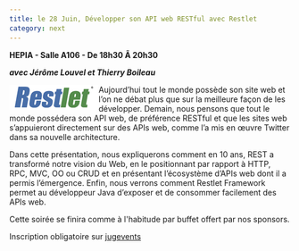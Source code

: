 ```yaml
---
title: le 28 Juin, Développer son API web RESTful avec Restlet
category: next
---
```


**HEPIA - Salle A106 - De 18h30 Ã  20h30**

***avec Jérôme Louvel et Thierry Boileau***

<img align="left" class="margin-logo" src="/images/events/restlet-logo.png" alt="Logo Restlet">

Aujourd’hui tout le monde possède son site web et l’on ne débat plus que sur la meilleure façon de les développer. Demain, nous pensons que tout le monde possédera son API web, de préférence RESTful et que les sites web s’appuieront directement sur des APIs web, comme l’a mis en œuvre Twitter dans sa nouvelle architecture.

Dans cette présentation, nous expliquerons comment en 10 ans, REST a transformé notre vision du Web, en le positionnant par rapport à HTTP, RPC, MVC, OO ou CRUD et en présentant l’écosystème d’APIs web dont il a permis l’émergence. Enfin, nous verrons comment Restlet Framework permet au développeur Java d’exposer et de consommer facilement des APIs web.

Cette soirée se finira comme à l'habitude par buffet offert par nos sponsors.

Inscription obligatoire sur [jugevents](http://bit.ly/jHNBTV)